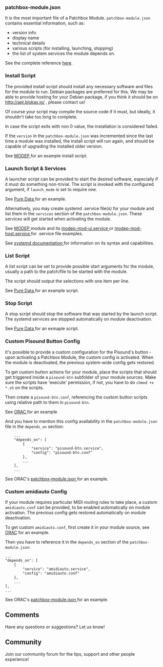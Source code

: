 ### patchbox-module.json

It is the most important file of a Patchbox Module. `patchbox-module.json` contains essential information, such as:

- version info
- display name
- technical details
- various scripts (for installing, launching, stopping) 
- the list of system services the module depends on. 

See the complete reference [here](patchbox-module-json.md).

### Install Script
The provided install script should install any necessary software and files for the module to run. Debian packages are preferred for this. We may be able to provide hosting for your Debian package, if you think it should be on <a href="http://apt.blokas.io/" target="_blank"> http://apt.blokas.io/ </a>, please contact us!

Of course your script may compile the source code if it must, but ideally, it shouldn't take too long to complete.

In case the script exits with non 0 value, the installation is considered failed.

If the `version` in the `patchbox-module.json` was incremented since the last time a module was installed, the install script will run again, and should be capable of upgrading the installed older version.

See <a href="https://github.com/BlokasLabs/patchbox-modules/blob/master/modep/install.sh" target="_blank"> MODEP </a> for an example install script.


### Launch Script & Services

A launcher script can be provided to start the desired software, especially if it must do something non-trivial. The script is invoked with the configured argument, if `launch_mode` is set to require one. 

See <a href="https://github.com/BlokasLabs/patchbox-modules/blob/master/puredata/launch.sh" target="_blank"> Pure Data </a> for an example.

Alternatively, you may create systemd .service file(s) for your module and list them in the `services` section of the `patchbox-module.json`. These services will get started when activating the module. 

See <a href="https://github.com/BlokasLabs/patchbox-modules/blob/master/modep/patchbox-module.json#L16" target="_blank"> MODEP </a> module and its <a href="https://github.com/BlokasLabs/modep-debs/blob/master/modep-mod-ui/modep-mod-ui-1.8.0/debian/modep-mod-ui.service" target="_blank"> modep-mod-ui.service </a> or <a href="https://github.com/BlokasLabs/modep-debs/blob/master/modep-mod-host/modep-mod-host-1.8.0/debian/modep-mod-host.service" target="_blank"> modep-mod-host.service </a> for .service file examples. 

See <a href="https://www.freedesktop.org/software/systemd/man/systemd.service.html" target="_blank"> systemd documentation </a> for information on its syntax and capabilities.

### List Script

A list script can be set to provide possible start arguments for the module, usually a path to the patch/file to be started with the module.

The script should output the selections with one item per line.

See <a href="https://github.com/BlokasLabs/patchbox-modules/blob/master/puredata/list.sh" target="_blank"> Pure Data </a> for an example script.

### Stop Script

A stop script should stop the software that was started by the launch script. The systemd services are stopped automatically on module deactivation.

See <a href="https://github.com/BlokasLabs/patchbox-modules/blob/master/puredata/stop.sh" target="_blank"> Pure Data </a> for an exmaple script.

### Custom Pisound Button Config

It's possible to provide a custom configuration for the Pisound's button - upon activating a Patchbox Module, the custom config is activated. When the module is deactivated, the previous system-wide config gets restored.

To get custom button actions for your module, place the scripts that should get triggered inside a `pisound-btn` subfolder of your module sources. Make sure the scripts have 'execute' permission, if not, you have to do `chmod +x *.sh` on the scripts.

Then create a `pisound-btn.conf`, referencing the custom button scripts using relative path to them in `pisound-btn`. 

See <a href="https://github.com/BlokasLabs/patchbox-modules/blob/master/puredata/stop.sh" target="_blank"> ORAC </a> for an example

And you have to mention this config availability in the `patchbox-module.json` file in the `depends_on` section:
```
    ...
    "depends_on": [
        {
            "service": "pisound-btn.service",
            "config": "pisound-btn.conf"
        },
        ...
    ],
    ...
```
See ORAC's <a href="https://github.com/BlokasLabs/patchbox-modules/blob/master/orac/patchbox-module.json#L12" target="_blank"> patchbox-module.json </a> for an example.

### Custom amidiauto Config

If your module requires particular MIDI routing rules to take place, a custom `amidiauto.conf` can be provided, to be enabled automatically on module activation. The previous config gets restored
automatically on module deactivation.

To get custom `amidiauto.conf`, first create it in your module source, see <a href= "https://github.com/BlokasLabs/patchbox-modules/blob/master/orac/amidiauto.conf" target="_blank"> ORAC</a> for an example.

Then you have to reference it in the `depends_on` section of the `patchbox-module.json`:

```
...
"depends_on": [
    {
        "service": "amidiauto.service",
        "config": "amidiauto.conf"
    },
    ...
],
...
```

See ORAC's <a href="https://github.com/BlokasLabs/patchbox-modules/blob/master/orac/patchbox-module.json#L9" target="_blank"> patchbox-module.json </a> for an example.

## Comments

Have any questions or suggestions? Let us know!

## Community

Join our community forum for the tips, support and other people experience!